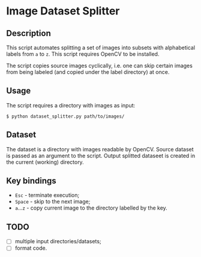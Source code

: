 # Image Dataset Splitter

## Description

This script automates splitting a set of images into subsets with alphabetical labels from `a` to `z`. This script requires OpenCV to be installed.

The script copies source images cyclically, i.e. one can skip certain images from being labeled (and copied under the label directory) at once.

## Usage

The script requires a directory with images as input:

```shell
$ python dataset_splitter.py path/to/images/
```

## Dataset

The dataset is a directory with images readable by OpenCV. Source dataset is passed as an argument to the script. Output splitted dataseet is created in the current (working) directory.

## Key bindings

* `Esc` - terminate execution;
* `Space` - skip to the next image;
* `a`...`z` - copy current image to the directory labelled by the key.

## TODO

- [ ] multiple input directories/datasets;
- [ ] format code.

